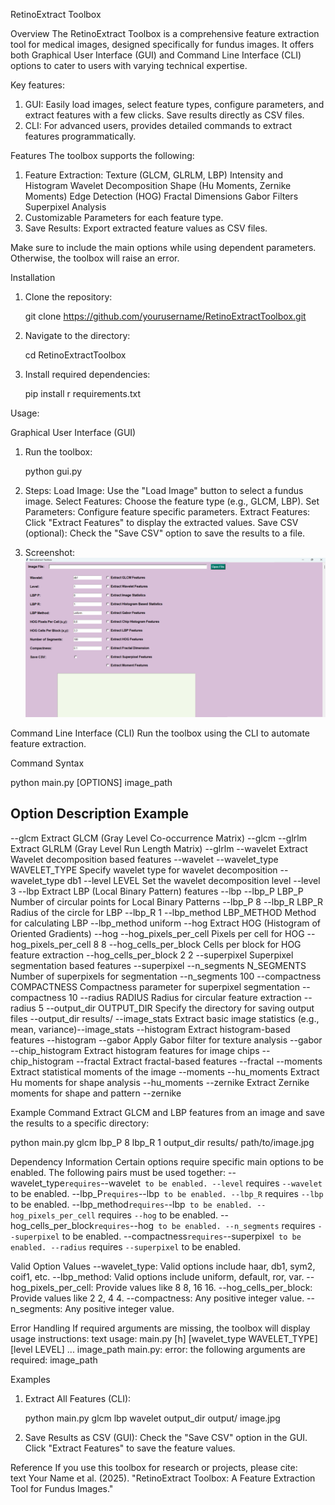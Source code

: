 RetinoExtract Toolbox

Overview
The RetinoExtract Toolbox is a comprehensive feature extraction tool for medical images, designed specifically for fundus images. It offers both Graphical User Interface (GUI) and Command Line Interface (CLI) options to cater to users with varying technical expertise.  

Key features:
1. GUI: Easily load images, select feature types, configure parameters, and extract features with a few clicks. Save results directly as CSV files.
2. CLI: For advanced users, provides detailed commands to extract features programmatically.

Features
The toolbox supports the following:
1. Feature Extraction:
    Texture (GLCM, GLRLM, LBP)
    Intensity and Histogram
    Wavelet Decomposition
    Shape (Hu Moments, Zernike Moments)
    Edge Detection (HOG)
    Fractal Dimensions
    Gabor Filters
    Superpixel Analysis
2. Customizable Parameters for each feature type.
3. Save Results: Export extracted feature values as CSV files.

Make sure to include the main options while using dependent parameters. Otherwise, the toolbox will raise an error.


Installation

1. Clone the repository:
  
   git clone https://github.com/yourusername/RetinoExtractToolbox.git
   
2. Navigate to the directory:
  
   cd RetinoExtractToolbox
  
3. Install required dependencies:
 
   pip install r requirements.txt

Usage:

Graphical User Interface (GUI)
1. Run the toolbox:
   
   python gui.py
   
2. Steps:
    Load Image: Use the "Load Image" button to select a fundus image.
    Select Features: Choose the feature type (e.g., GLCM, LBP).
    Set Parameters: Configure feature specific parameters.
    Extract Features: Click "Extract Features" to display the extracted values.
    Save CSV (optional): Check the "Save CSV" option to save the results to a file.

3. Screenshot:
   ![GUI Screenshot](gui_screenshot.png)


Command Line Interface (CLI)
Run the toolbox using the CLI to automate feature extraction.

 Command Syntax

python main.py [OPTIONS] image_path


Option                        Description                                          Example
--------------------------------------------------------------------------------------------------------
--glcm                       Extract GLCM (Gray Level Co-occurrence Matrix)       --glcm
--glrlm                      Extract GLRLM (Gray Level Run Length Matrix)         --glrlm
--wavelet                    Extract Wavelet decomposition based features         --wavelet
--wavelet_type WAVELET_TYPE  Specify wavelet type for wavelet decomposition       --wavelet_type db1
--level LEVEL                Set the wavelet decomposition level                 --level 3
--lbp                        Extract LBP (Local Binary Pattern) features          --lbp
--lbp_P LBP_P                Number of circular points for Local Binary Patterns  --lbp_P 8
--lbp_R LBP_R                Radius of the circle for LBP                        --lbp_R 1
--lbp_method LBP_METHOD      Method for calculating LBP                          --lbp_method uniform
--hog                        Extract HOG (Histogram of Oriented Gradients)       --hog
--hog_pixels_per_cell        Pixels per cell for HOG                             --hog_pixels_per_cell 8 8
--hog_cells_per_block        Cells per block for HOG feature extraction          --hog_cells_per_block 2 2
--superpixel                 Superpixel segmentation based features              --superpixel
--n_segments N_SEGMENTS      Number of superpixels for segmentation              --n_segments 100
--compactness COMPACTNESS    Compactness parameter for superpixel segmentation   --compactness 10
--radius RADIUS              Radius for circular feature extraction              --radius 5
--output_dir OUTPUT_DIR      Specify the directory for saving output files       --output_dir results/
--image_stats                Extract basic image statistics (e.g., mean, variance)--image_stats
--histogram                  Extract histogram-based features                    --histogram
--gabor                      Apply Gabor filter for texture analysis             --gabor
--chip_histogram             Extract histogram features for image chips          --chip_histogram
--fractal                    Extract fractal-based features                      --fractal
--moments                    Extract statistical moments of the image            --moments
--hu_moments                 Extract Hu moments for shape analysis               --hu_moments
--zernike                    Extract Zernike moments for shape and pattern       --zernike


Example Command
Extract GLCM and LBP features from an image and save the results to a specific directory:

python main.py glcm lbp_P 8 lbp_R 1 output_dir results/ path/to/image.jpg

Dependency Information
Certain options require specific main options to be enabled. The following pairs must be used together:
--wavelet_type` requires `--wavelet` to be enabled.
--level` requires `--wavelet` to be enabled.
--lbp_P` requires `--lbp` to be enabled.
--lbp_R` requires `--lbp` to be enabled.
--lbp_method` requires `--lbp` to be enabled.
--hog_pixels_per_cell` requires `--hog` to be enabled.
--hog_cells_per_block` requires `--hog` to be enabled.
--n_segments` requires `--superpixel` to be enabled.
--compactness` requires `--superpixel` to be enabled.
--radius` requires `--superpixel` to be enabled.

Valid Option Values
--wavelet_type: Valid options include haar, db1, sym2, coif1, etc.
--lbp_method: Valid options include uniform, default, ror, var.
--hog_pixels_per_cell: Provide values like 8 8, 16 16.
--hog_cells_per_block: Provide values like 2 2, 4 4.
--compactness: Any positive integer value.
--n_segments: Any positive integer value.

Error Handling
If required arguments are missing, the toolbox will display usage instructions:
text
usage: main.py [h] [wavelet_type WAVELET_TYPE] [level LEVEL] ... image_path
main.py: error: the following arguments are required: image_path

Examples
1. Extract All Features (CLI):
   
   python main.py glcm lbp wavelet output_dir output/ image.jpg
   

2. Save Results as CSV (GUI):
    Check the "Save CSV" option in the GUI.
    Click "Extract Features" to save the feature values.


Reference
If you use this toolbox for research or projects, please cite:  
text
Your Name et al. (2025). "RetinoExtract Toolbox: A Feature Extraction Tool for Fundus Images."
